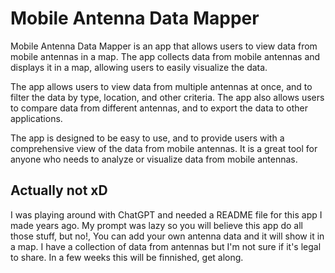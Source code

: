 

# Mobile Antenna Data Mapper

Mobile Antenna Data Mapper is an app that allows users to view data from mobile antennas in a map. The app collects data from mobile antennas and displays it in a map, allowing users to easily visualize the data.

The app allows users to view data from multiple antennas at once, and to filter the data by type, location, and other criteria. The app also allows users to compare data from different antennas, and to export the data to other applications.

The app is designed to be easy to use, and to provide users with a comprehensive view of the data from mobile antennas. It is a great tool for anyone who needs to analyze or visualize data from mobile antennas.

## Actually not xD

I was playing around with ChatGPT and needed a README file for this app I made years ago. My prompt was lazy so you will believe this app do all those stuff, but no!, You can add your own antenna data and it will show it in a map. I have a collection of data from antennas but I'm not sure if it's legal to share.
In a few weeks this will be finnished, get along.